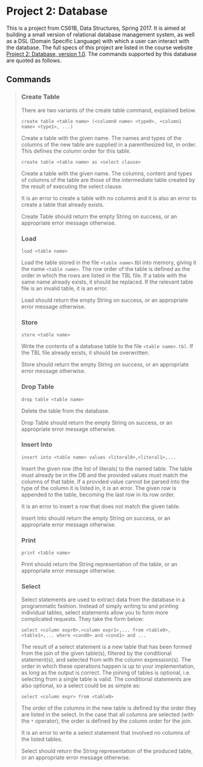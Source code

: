 # Project 2: Database
This is a project from CS61B, Data Structures, Spring 2017. It is aimed at building a small version of relational database management system, as well as a DSL (Domain Specific Language) with which a user can interact with the database. The full specs of this project are listed in the course website [Project 2: Database, version 1.0](http://datastructur.es/sp17/materials/proj/proj2/proj2.html). The commands supported by this database are quoted as follows.

## Commands

> ### Create Table  
> There are two variants of the create table command, explained below.  
> ```
> create table <table name> (<column0 name> <type0>, <column1 name> <type1>, ...)
> ```
> Create a table with the given name. The names and types of the columns of the new table are supplied in a parenthesized list, in order. This defines the column order for this table.  
> ```
> create table <table name> as <select clause>
> ```
> Create a table with the given name. The columns, content and types of columns of the table are those of the intermediate table created by the result of executing the select clause.
> 
> It is an error to create a table with no columns and it is also an error to create a table that already exists.
>
> Create Table should return the empty String on success, or an appropriate error message otherwise.  
>   
> ### Load
> ```
> load <table name>
> ```
> Load the table stored in the file `<table name>`.tbl into memory, giving it the name `<table name>`. The row order of the table is defined as the order in which the rows are listed in the TBL file. If a table with the same name already exists, it should be replaced. If the relevant table file is an invalid table, it is an error.
> 
> Load should return the empty String on success, or an appropriate error message otherwise.
> ### Store
> ```
> store <table name>
> ```
> Write the contents of a database table to the file `<table name>.tbl`. If the TBL file already exists, it should be overwritten.
> 
> Store should return the empty String on success, or an appropriate error message otherwise.
> ### Drop Table
> ```
> drop table <table name>
> ```
> Delete the table from the database.
> 
> Drop Table should return the empty String on success, or an appropriate error message otherwise.
> ### Insert Into
> ```
> insert into <table name> values <literal0>,<literal1>,...
> ```
> Insert the given row (the list of literals) to the named table. The table must already be in the DB and the provided values must match the columns of that table. If a provided value cannot be parsed into the type of the column it is listed in, it is an error. The given row is appended to the table, becoming the last row in its row order.
> 
> It is an error to insert a row that does not match the given table.
> 
> Insert Into should return the empty String on success, or an appropriate error message otherwise.
> ### Print  
> ```
> print <table name>
> ```
> Print should return the String representation of the table, or an appropriate error message otherwise.
> ### Select
> 
> Select statements are used to extract data from the database in a programmatic fashion. Instead of simply writing to and printing individual tables, select statements allow you to form more complicated requests. They take the form below:
> ```
> select <column expr0>,<column expr1>,... from <table0>,<table1>,... where <cond0> and <cond1> and ...
> ```
> The result of a select statement is a new table that has been formed from the join of the given table(s), filtered by the conditional statement(s), and selected from with the column expression(s). The order in which these operations happen is up to your implementation, as long as the output is correct. The joining of tables is optional, i.e. selecting from a single table is valid. The conditional statements are also optional, so a select could be as simple as:
> ```
> select <column expr> from <table0>
> ```
> The order of the columns in the new table is defined by the order they are listed in the select. In the case that all columns are selected (with the `*` operator), the order is defined by the column order for the join.
> 
> It is an error to write a select statement that involved no columns of the listed tables.
> 
> Select should return the String representation of the produced table, or an appropriate error message otherwise. 

